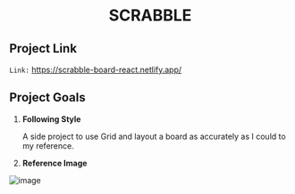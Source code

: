 
<h1 align="center">
  SCRABBLE
</h1>

## Project Link

`Link:` https://scrabble-board-react.netlify.app/

## Project Goals

1.  **Following Style**

    A side project to use Grid and layout a board as accurately as I could to my reference.

2.  **Reference Image**
  
  ![image](https://user-images.githubusercontent.com/71109038/149635880-b2ed070d-85c2-45a8-b226-6ec6577402cb.png)
